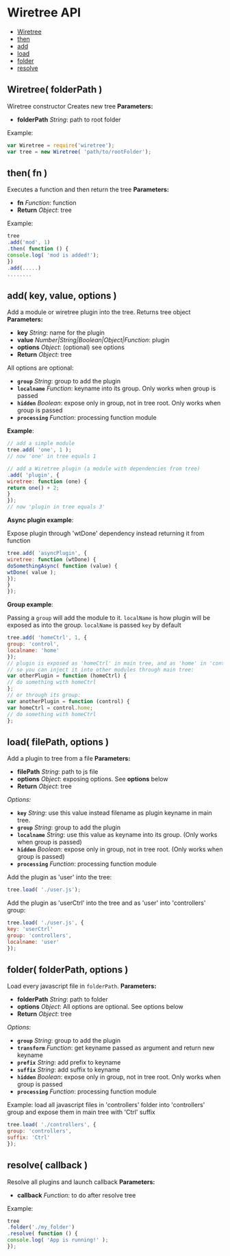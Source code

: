 Wiretree API
============


- [Wiretree](#Wiretree)
- [then](#then)
- [add](#add)
- [load](#load)
- [folder](#folder)
- [resolve](#resolve)

<a name="Wiretree"></a>
Wiretree( folderPath )
------------------------------------------------------------

Wiretree constructor
Creates new tree
**Parameters:**
- **folderPath** *String*: path to root folder

Example:

```javascript
var Wiretree = require('wiretree');
var tree = new Wiretree( 'path/to/rootFolder');
```

<a name="then"></a>
then( fn )
------------------------------------------------------------

Executes a function and then return the tree
**Parameters:**
- **fn** *Function*: function
- **Return** *Object*: tree

Example:

```js
tree
.add('mod', 1)
.then( function () {
console.log( 'mod is added!');
})
.add(.....)
........
```

<a name="add"></a>
add( key, value, options )
------------------------------------------------------------

Add a module or wiretree plugin into the tree.
Returns tree object
**Parameters:**
- **key** *String*: name for the plugin
- **value** *Number|String|Boolean|Object|Function*: plugin
- **options** *Object*: (optional) see options
- **Return** *Object*: tree

All options are optional:

- **`group`** *String*: group to add the plugin
- **`localname`** *Function*: keyname into its group. Only works when group is passed
- **`hidden`** *Boolean*: expose only in group, not in tree root. Only works when group is passed
- **`processing`** *Function*: processing function module


**Example**:

```javascript
// add a simple module
tree.add( 'one', 1 );
// now 'one' in tree equals 1

// add a Wiretree plugin (a module with dependencies from tree)
.add( 'plugin', {
wiretree: function (one) {
return one() + 2;
}
});
// now 'plugin in tree equals 3'
```

**Async plugin example**:

Expose plugin through 'wtDone' dependency instead returning it from function
```js
tree.add( 'asyncPlugin', {
wiretree: function (wtDone) {
doSomethingAsync( function (value) {
wtDone( value );
});
}
});
```

**Group example**:

Passing a `group` will add the module to it. `localName` is how plugin will be exposed as into the group. `localName` is passed `key` by default

```javascript
tree.add( 'homeCtrl', 1, {
group: 'control',
localname: 'home'
});
// plugin is exposed as 'homeCtrl' in main tree, and as 'home' in 'control' group
// so you can inject it into other modules through main tree:
var otherPlugin = function (homeCtrl) {
// do something with homeCtrl
};
// or through its group:
var anotherPlugin = function (control) {
var homeCtrl = control.home;
// do something with homeCtrl
};
```

<a name="load"></a>
load( filePath, options )
------------------------------------------------------------

Add a plugin to tree from a file
**Parameters:**
- **filePath** *String*: path to js file
- **options** *Object*: exposing options. See **options** below
- **Return** *Object*: tree

*Options:*

- **`key`** *String*: use this value instead filename as plugin keyname in main tree.
- **`group`** *String*: group to add the plugin
- **`localname`** *String*: use this value as keyname into its group. (Only works when group is passed)
- **`hidden`** *Boolean*: expose only in group, not in tree root. (Only works when group is passed)
- **`processing`** *Function*: processing function module

Add the plugin as 'user' into the tree:
```js
tree.load( './user.js');
```

Add the plugin as 'userCtrl' into the tree and as 'user' into 'controllers' group:
```js
tree.load( './user.js', {
key: 'userCtrl'
group: 'controllers',
localname: 'user'
});
```

<a name="folder"></a>
folder( folderPath, options )
------------------------------------------------------------

Load every javascript file in `folderPath`.
**Parameters:**
- **folderPath** *String*: path to folder
- **options** *Object*: All options are optional. See options below
- **Return** *Object*: tree

*Options*:

- **`group`** *String*: group to add the plugin
- **`transform`** *Function*: get keyname passed as argument and return new keyname
- **`prefix`** *String*: add prefix to keyname
- **`suffix`** *String*: add suffix to keyname
- **`hidden`** *Boolean*: expose only in group, not in tree root. Only works when group is passed
- **`processing`** *Function*: processing function module

Example: load all javascript files in 'controllers' folder into 'controllers' group and expose them in main tree with 'Ctrl' suffix

```js
tree.load( './controllers', {
group: 'controllers',
suffix: 'Ctrl'
});
```

<a name="resolve"></a>
resolve( callback )
------------------------------------------------------------

Resolve all plugins and launch callback
**Parameters:**
- **callback** *Function*: to do after resolve tree

Example:
```js
tree
.folder('./my_folder')
.resolve( function () {
console.log( 'App is running!' );
});
```


